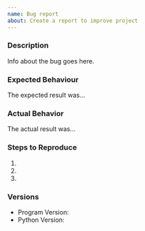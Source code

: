 ```yaml
---
name: Bug report
about: Create a report to improve project
---
```


### Description
Info about the bug goes here.

### Expected Behaviour
The expected result was...

### Actual Behavior
The actual result was...

### Steps to Reproduce
1.
1.
1.

### Versions
 - Program Version:
 - Python Version:
